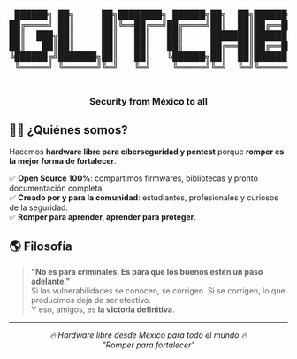 <h3 align="center">
  <pre>
 ██████╗ ██╗     ██╗████████╗ ██████╗██╗  ██╗██████╗  ██████╗ ██╗
██╔════╝ ██║     ██║╚══██╔══╝██╔════╝██║  ██║██╔══██╗██╔═══██╗██║
██║  ███╗██║     ██║   ██║   ██║     ███████║██████╔╝██║   ██║██║
██║   ██║██║     ██║   ██║   ██║     ██╔══██║██╔══██╗██║   ██║██║
╚██████╔╝███████╗██║   ██║   ╚██████╗██║  ██║██████╔╝╚██████╔╝██║
 ╚═════╝ ╚══════╝╚═╝   ╚═╝    ╚═════╝╚═╝  ╚═╝╚═════╝  ╚═════╝ ╚═╝
  </pre>
</h3>
<h3 align="center">Security from México to all</h3>

## 🏴‍☠️ ¿Quiénes somos?
Hacemos **hardware libre para ciberseguridad y pentest** porque **romper es la mejor forma de fortalecer**.

✅ **Open Source 100%**: compartimos firmwares, bibliotecas y pronto documentación completa.  
✅ **Creado por y para la comunidad**: estudiantes, profesionales y curiosos de la seguridad.  
✅ **Romper para aprender, aprender para proteger**.

## 🌎 Filosofía
> **"No es para criminales. Es para que los buenos estén un paso adelante."**  
Si las vulnerabilidades se conocen, se corrigen. Si se corrigen, lo que producimos deja de ser efectivo.  
Y eso, amigos, es **la victoria definitiva**.
---

<p align="center">
  <i>🔥 Hardware libre desde México para todo el mundo 🔥</i><br>
  <i>"Romper para fortalecer"</i>
</p>
